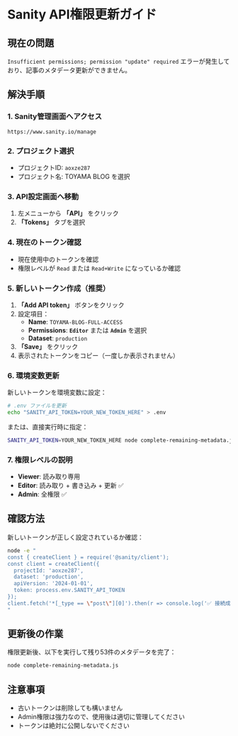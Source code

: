 # Sanity API権限更新ガイド

## 現在の問題
`Insufficient permissions; permission "update" required` エラーが発生しており、記事のメタデータ更新ができません。

## 解決手順

### 1. Sanity管理画面へアクセス
```
https://www.sanity.io/manage
```

### 2. プロジェクト選択
- プロジェクトID: `aoxze287` 
- プロジェクト名: TOYAMA BLOG を選択

### 3. API設定画面へ移動
1. 左メニューから **「API」** をクリック
2. **「Tokens」** タブを選択

### 4. 現在のトークン確認
- 現在使用中のトークンを確認
- 権限レベルが `Read` または `Read+Write` になっているか確認

### 5. 新しいトークン作成（推奨）
1. **「Add API token」** ボタンをクリック
2. 設定項目：
   - **Name**: `TOYAMA-BLOG-FULL-ACCESS`
   - **Permissions**: **`Editor`** または **`Admin`** を選択
   - **Dataset**: `production`
3. **「Save」** をクリック
4. 表示されたトークンをコピー（一度しか表示されません）

### 6. 環境変数更新
新しいトークンを環境変数に設定：

```bash
# .env ファイルを更新
echo "SANITY_API_TOKEN=YOUR_NEW_TOKEN_HERE" > .env
```

または、直接実行時に指定：

```bash
SANITY_API_TOKEN=YOUR_NEW_TOKEN_HERE node complete-remaining-metadata.js
```

### 7. 権限レベルの説明
- **Viewer**: 読み取り専用
- **Editor**: 読み取り + 書き込み + 更新 ✅
- **Admin**: 全権限 ✅

## 確認方法
新しいトークンが正しく設定されているか確認：

```bash
node -e "
const { createClient } = require('@sanity/client');
const client = createClient({
  projectId: 'aoxze287',
  dataset: 'production',
  apiVersion: '2024-01-01',
  token: process.env.SANITY_API_TOKEN
});
client.fetch('*[_type == \"post\"][0]').then(r => console.log('✅ 接続成功')).catch(e => console.log('❌ エラー:', e.message));
"
```

## 更新後の作業
権限更新後、以下を実行して残り53件のメタデータを完了：

```bash
node complete-remaining-metadata.js
```

## 注意事項
- 古いトークンは削除しても構いません
- Admin権限は強力なので、使用後は適切に管理してください
- トークンは絶対に公開しないでください